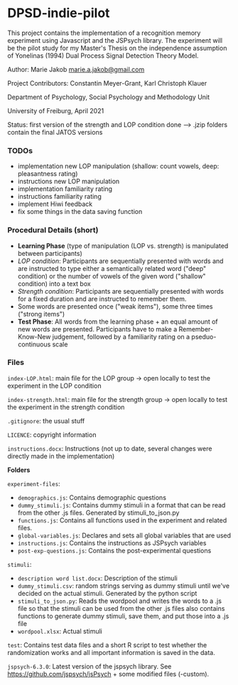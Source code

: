 # DPSD-indie-pilot

This project contains the implementation of a recognition memory experiment using Javascript and the JSPsych library.
The experiment will be the pilot study for my Master's Thesis on the independence assumption of Yonelinas (1994) 
Dual Process Signal Detection Theory Model. 

Author: Marie Jakob marie.a.jakob@gmail.com

Project Contributors: Constantin Meyer-Grant, Karl Christoph Klauer

Department of Psychology, Social Psychology and Methodology Unit

University of Freiburg, April 2021

Status: first version of the strength and LOP condition done --> .jzip folders contain the final JATOS versions

### TODOs

* implementation new LOP manipulation (shallow: count vowels, deep: pleasantness rating)
* instructions new LOP manipulation
* implementation familiarity rating
* instructions familiarity rating
* implement Hiwi feedback
* fix some things in the data saving function


### Procedural Details (short)

* __Learning Phase__ (type of manipulation (LOP vs. strength) is manipulated between participants)
* _LOP condition_: Participants are sequentially presented with words and are instructed to type either a semantically related word ("deep" condition) or the number of vowels of the given word ("shallow" condition) into a text box
* _Strength condition_: Participants are sequentially presented with words for a fixed duration and are instructed to remember them. 
* Some words are presented once ("weak items"), some three times ("strong items")
* __Test Phase__: All words from the learning phase + an equal amount of new words are presented. Participants have to make a Remember-Know-New judgement, 
followed by a familiarity rating on a pseduo-continuous scale



### Files

```index-LOP.html```: main file for the LOP group -> open locally to test the experiment in the LOP condition

```index-strength.html```: main file for the strength group -> open locally to test the experiment in the strength condition

```.gitignore```: the usual stuff

```LICENCE```: copyright information

```instructions.docx```: Instructions (not up to date, several changes were directly made in the implementation)


**Folders**

```experiment-files```:
* ```demographics.js```: Contains demographic questions
* ```dummy_stimuli.js```: Contains dummy stimuli in a format that can be read from the other .js files. Generated by stimuli_to_json.py
* ```functions.js```: Contains all functions used in the experiment and related files.
* ```global-variables.js```: Declares and sets all global variables that are used
* ```instructions.js```: Contains the instructions as JSPsych variables
* ```post-exp-questions.js```: Contains the post-experimental questions


```stimuli```: 
* ```description word list.docx```: Description of the stimuli
* ```dummy_stimuli.csv```: random strings serving as dummy stimuli until we've decided on the actual stimuli. Generated by the python script
* ```stimuli_to_json.py```: Reads the wordpool and writes the words to a .js file so that the stimuli can be used from the other .js files
also contains functions to generate dummy stimuli, save them, and put those into a .js file
* ```wordpool.xlsx```: Actual stimuli

```test```: Contains test data files and a short R script to test whether the randomization works and all important information is saved in the data.

```jspsych-6.3.0```: Latest version of the jspsych library. See https://github.com/jspsych/jsPsych + some modified files (-custom).
